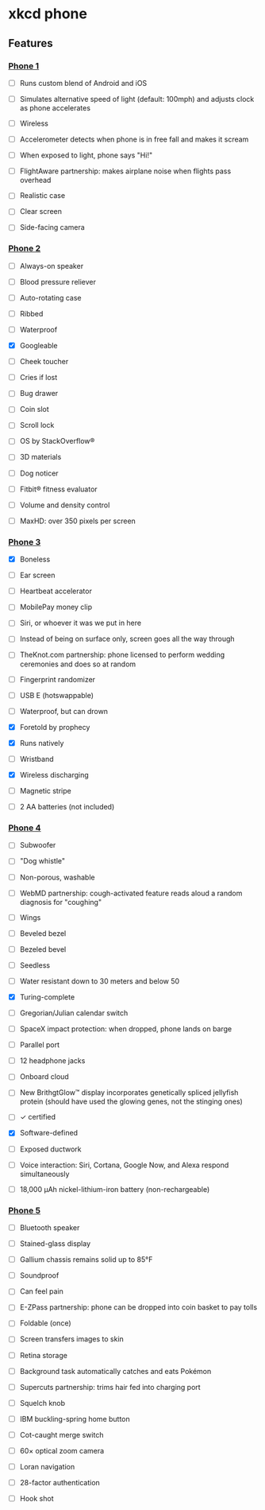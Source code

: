 # xkcd phone


## Features


### [Phone 1][comic1]

- [ ] Runs custom blend of Android and iOS
- [ ] Simulates alternative speed of light (default: 100mph) and adjusts clock
      as phone accelerates
- [ ] Wireless
- [ ] Accelerometer detects when phone is in free fall and makes it scream
- [ ] When exposed to light, phone says "Hi!"
- [ ] FlightAware partnership: makes airplane noise when flights pass overhead
- [ ] Realistic case
- [ ] Clear screen
- [ ] Side-facing camera


### [Phone 2][comic2]

- [ ] Always-on speaker
- [ ] Blood pressure reliever
- [ ] Auto-rotating case
- [ ] Ribbed
- [ ] Waterproof
- [x] Googleable
- [ ] Cheek toucher
- [ ] Cries if lost
- [ ] Bug drawer
- [ ] Coin slot
- [ ] Scroll lock
- [ ] OS by StackOverflow®
- [ ] 3D materials
- [ ] Dog noticer
- [ ] Fitbit® fitness evaluator
- [ ] Volume and density control
- [ ] MaxHD: over 350 pixels per screen


### [Phone 3][comic3]

- [x] Boneless
- [ ] Ear screen
- [ ] Heartbeat accelerator
- [ ] MobilePay money clip
- [ ] Siri, or whoever it was we put in here
- [ ] Instead of being on surface only, screen goes all the way through
- [ ] TheKnot.com partnership: phone licensed to perform wedding ceremonies and
      does so at random
- [ ] Fingerprint randomizer
- [ ] USB E (hotswappable)
- [ ] Waterproof, but can drown
- [x] Foretold by prophecy
- [x] Runs natively
- [ ] Wristband
- [x] Wireless discharging
- [ ] Magnetic stripe
- [ ] 2 AA batteries (not included)


### [Phone 4][comic4]

- [ ] Subwoofer
- [ ] "Dog whistle"
- [ ] Non-porous, washable
- [ ] WebMD partnership: cough-activated feature reads aloud a random diagnosis
      for "coughing"
- [ ] Wings
- [ ] Beveled bezel
- [ ] Bezeled bevel
- [ ] Seedless
- [ ] Water resistant down to 30 meters and below 50
- [x] Turing-complete
- [ ] Gregorian/Julian calendar switch
- [ ] SpaceX impact protection: when dropped, phone lands on barge
- [ ] Parallel port
- [ ] 12 headphone jacks
- [ ] Onboard cloud
- [ ] New BrithgtGlow™ display incorporates genetically spliced jellyfish
      protein (should have used the glowing genes, not the stinging ones)
- [ ] ✓ certified
- [x] Software-defined
- [ ] Exposed ductwork
- [ ] Voice interaction: Siri, Cortana, Google Now, and Alexa respond
      simultaneously
- [ ] 18,000 μAh nickel-lithium-iron battery (non-rechargeable)


### [Phone 5][comic5]

- [ ] Bluetooth speaker
- [ ] Stained-glass display
- [ ] Gallium chassis remains solid up to 85°F
- [ ] Soundproof
- [ ] Can feel pain
- [ ] E-ZPass partnership: phone can be dropped into coin basket to pay tolls
- [ ] Foldable (once)
- [ ] Screen transfers images to skin
- [ ] Retina storage
- [ ] Background task automatically catches and eats Pokémon
- [ ] Supercuts partnership: trims hair fed into charging port
- [ ] Squelch knob
- [ ] IBM buckling-spring home button
- [ ] Cot-caught merge switch
- [ ] 60× optical zoom camera
- [ ] Loran navigation
- [ ] 28-factor authentication
- [ ] Hook shot


[comic1]: https://xkcd.com/1363/
[comic2]: https://xkcd.com/1465/
[comic3]: https://xkcd.com/1549/
[comic4]: https://xkcd.com/1707/
[comic5]: https://xkcd.com/1809/
